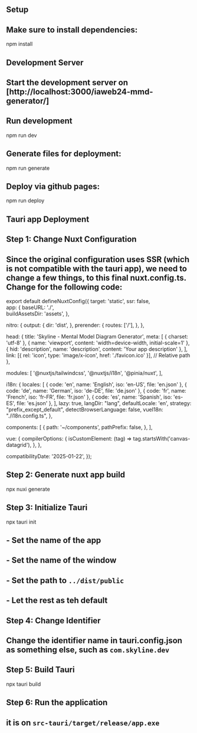 
## Setup

## Make sure to install dependencies:

npm install

## Development Server
## Start the development server on [http://localhost:3000/iaweb24-mmd-generator/]
## Run development

npm run dev

## Generate files for deployment:

npm run generate

## Deploy via github pages:

npm run deploy

## Tauri app Deployment


## Step 1: Change Nuxt Configuration
## Since the original configuration uses SSR (which is not compatible with the tauri app), we need to change a few things, to this final nuxt.config.ts. Change for the following code:


export default defineNuxtConfig({
  target: 'static', 
  ssr: false,       
  app: {
    baseURL: './',  
    buildAssetsDir: 'assets',
  },
 
  nitro: {
    output: {
      dir: 'dist', 
    },
    prerender: {
      routes: ['/'], 
    },
  },

  head: {
    title: 'Skyline - Mental Model Diagram Generator',
    meta: [
      { charset: 'utf-8' },
      { name: 'viewport', content: 'width=device-width, initial-scale=1' },
      { hid: 'description', name: 'description', content: 'Your app description' },
    ],
    link: [{ rel: 'icon', type: 'image/x-icon', href: './favicon.ico' }], // Relative path
  },

  modules: [
    '@nuxtjs/tailwindcss',
    '@nuxtjs/i18n',
    '@pinia/nuxt',
  ],

  i18n: {
    locales: [
      { code: 'en', name: 'English', iso: 'en-US', file: 'en.json' },
      { code: 'de', name: 'German', iso: 'de-DE', file: 'de.json' },
      { code: 'fr', name: 'French', iso: 'fr-FR', file: 'fr.json' },
      { code: 'es', name: 'Spanish', iso: 'es-ES', file: 'es.json' },
    ],
    lazy: true,
    langDir: "lang",
    defaultLocale: 'en',
    strategy: "prefix_except_default",
    detectBrowserLanguage: false,
    vueI18n: "./i18n.config.ts",
  },

  components: [
    {
      path: '~/components',
      pathPrefix: false,
    },
  ],

  vue: {
    compilerOptions: {
      isCustomElement: (tag) => tag.startsWith('canvas-datagrid'),
    },
  },

  compatibilityDate: '2025-01-22',
});

## Step 2: Generate nuxt app build

npx nuxi generate

## Step 3: Initialize Tauri

npx tauri init

## - Set the name of the app
## - Set the name of the window
## - Set the path to `../dist/public`
## - Let the rest as teh default

## Step 4: Change Identifier
## Change the identifier name in tauri.config.json as something else, such as `com.skyline.dev`

## Step 5: Build Tauri

npx tauri build

## Step 6: Run the application

## it is on `src-tauri/target/release/app.exe`


